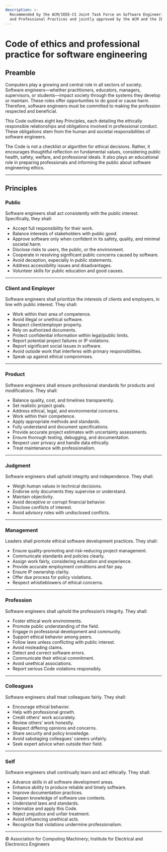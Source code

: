 ```yaml
---
description: >-
  Recommended by the ACM/IEEE-CS Joint Task Force on Software Engineering Ethics
  and Professional Practices and jointly approved by the ACM and the IEEE-CS.
---
```


# Code of ethics and professional practice for software engineering

## Preamble

Computers play a growing and central role in all sectors of society. Software engineers—whether practitioners, educators, managers, supervisors, or students—impact society through the systems they develop or maintain. These roles offer opportunities to do good or cause harm. Therefore, software engineers must be committed to making the profession respected and beneficial.

This Code outlines eight key Principles, each detailing the ethically responsible relationships and obligations involved in professional conduct. These obligations stem from the human and societal responsibilities of software engineers.

The Code is not a checklist or algorithm for ethical decisions. Rather, it encourages thoughtful reflection on fundamental values, considering public health, safety, welfare, and professional ideals. It also plays an educational role in preparing professionals and informing the public about software engineering ethics.

***

## Principles

### Public

Software engineers shall act consistently with the public interest. Specifically, they shall:

* Accept full responsibility for their work.
* Balance interests of stakeholders with public good.
* Approve software only when confident in its safety, quality, and minimal societal harm.
* Disclose risks to users, the public, or the environment.
* Cooperate in resolving significant public concerns caused by software.
* Avoid deception, especially in public statements.
* Address accessibility issues and disadvantages.
* Volunteer skills for public education and good causes.

***

### Client and Employer

Software engineers shall prioritize the interests of clients and employers, in line with public interest. They shall:

* Work within their area of competence.
* Avoid illegal or unethical software.
* Respect client/employer property.
* Rely on authorized documents.
* Protect confidential information within legal/public limits.
* Report potential project failures or IP violations.
* Report significant social issues in software.
* Avoid outside work that interferes with primary responsibilities.
* Speak up against ethical compromises.

***

### Product

Software engineers shall ensure professional standards for products and modifications. They shall:

* Balance quality, cost, and timelines transparently.
* Set realistic project goals.
* Address ethical, legal, and environmental concerns.
* Work within their competence.
* Apply appropriate methods and standards.
* Fully understand and document specifications.
* Provide accurate project estimates with uncertainty assessments.
* Ensure thorough testing, debugging, and documentation.
* Respect user privacy and handle data ethically.
* Treat maintenance with professionalism.

***

### Judgment

Software engineers shall uphold integrity and independence. They shall:

* Weigh human values in technical decisions.
* Endorse only documents they supervise or understand.
* Maintain objectivity.
* Avoid deceptive or corrupt financial behavior.
* Disclose conflicts of interest.
* Avoid advisory roles with undisclosed conflicts.

***

### Management

Leaders shall promote ethical software development practices. They shall:

* Ensure quality-promoting and risk-reducing project management.
* Communicate standards and policies clearly.
* Assign work fairly, considering education and experience.
* Provide accurate employment conditions and fair pay.
* Ensure IP ownership clarity.
* Offer due process for policy violations.
* Respect whistleblowers of ethical concerns.

***

### Profession

Software engineers shall uphold the profession’s integrity. They shall:

* Foster ethical work environments.
* Promote public understanding of the field.
* Engage in professional development and community.
* Support ethical behavior among peers.
* Follow laws unless conflicting with public interest.
* Avoid misleading claims.
* Detect and correct software errors.
* Communicate their ethical commitment.
* Avoid unethical associations.
* Report serious Code violations responsibly.

***

### Colleagues

Software engineers shall treat colleagues fairly. They shall:

* Encourage ethical behavior.
* Help with professional growth.
* Credit others' work accurately.
* Review others’ work honestly.
* Respect differing opinions and concerns.
* Share security and policy knowledge.
* Avoid sabotaging colleagues’ careers unfairly.
* Seek expert advice when outside their field.

***

### Self

Software engineers shall continually learn and act ethically. They shall:

* Advance skills in all software development areas.
* Enhance ability to produce reliable and timely software.
* Improve documentation practices.
* Deepen knowledge of software use contexts.
* Understand laws and standards.
* Internalize and apply this Code.
* Reject prejudice and unfair treatment.
* Avoid influencing unethical acts.
* Recognize that violations undermine professionalism.

***

© Association for Computing Machinery; Institute for Electrical and Electronics Engineers
